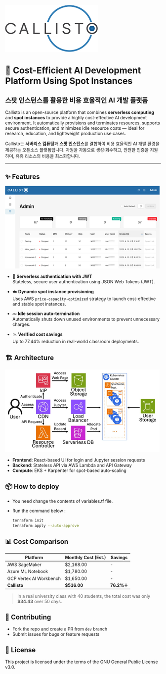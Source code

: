 <picture>
  <source media="(prefers-color-scheme: dark)" srcset="./docs/images/logo_dark.svg" alt="callisto logo" width="300px"/>
  <img alt="callisto logo" src="./docs/images/logo_light.svg" width="300px"/>
</picture>

# 🚀 Cost-Efficient AI Development Platform Using Spot Instances

## 스팟 인스턴스를 활용한 비용 효율적인 AI 개발 플랫폼


Callisto is an open-source platform that combines **serverless computing** and **spot instances** to provide a highly cost-effective AI development environment. It automatically provisions and terminates resources, supports secure authentication, and minimizes idle resource costs — ideal for research, education, and lightweight production use cases.

Callisto는 **서버리스 컴퓨팅**과 **스팟 인스턴스**를 결합하여 비용 효율적인 AI 개발 환경을 제공하는 오픈소스 플랫폼입니다. 자원을 자동으로 생성·회수하고, 안전한 인증을 지원하며, 유휴 리소스의 비용을 최소화합니다.

---

## ✨ Features

<img width="500" alt="main" src="./docs/images/img_main.png" />

- 🔐 **Serverless authentication with JWT**  
  Stateless, secure user authentication using JSON Web Tokens (JWT).

- ☁️ **Dynamic spot instance provisioning**  
  Uses AWS `price-capacity-optimized` strategy to launch cost-effective and stable spot instances.

- 💤 **Idle session auto-termination**  
  Automatically shuts down unused environments to prevent unnecessary charges.

- 📉 **Verified cost savings**  
  Up to 77.44% reduction in real-world classroom deployments.


## 🏗 Architecture

<img width="500" alt="diagram" src="./docs/images/img_arch.jpg" />

- **Frontend**: React-based UI for login and Jupyter session requests  
- **Backend**: Stateless API via AWS Lambda and API Gateway  
- **Compute**: EKS + Karpenter for spot-based auto-scaling


## 📦 How to deploy  

- You need change the contents of variables.tf file.
- Run the command below :

    ```bash
    terraform init
    terraform apply --auto-approve
    ```

## 📊 Cost Comparison  

| Platform                    | Monthly Cost (Est.) | Savings |
|----------------------------|---------------------|---------|
| AWS SageMaker              | $2,168.00           | -       |
| Azure ML Notebook          | $1,780.00           | -       |
| GCP Vertex AI Workbench    | $1,650.00           | -       |
| **Callisto**               | **$516.00**         | **76.2%↓** |

> In a real university class with 40 students, the total cost was only **$34.43** over 50 days.  


## 🤝 Contributing

- Fork the repo and create a PR from `dev` branch  
- Submit issues for bugs or feature requests  

## 📄 License

This project is licensed under the terms of the GNU General Public License v3.0.
